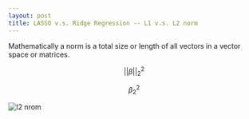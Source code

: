 ```yaml
---
layout: post
title: LASSO v.s. Ridge Regression -- L1 v.s. L2 norm
---
```


Mathematically a norm is a total size or length of all vectors in a vector space  or matrices.

$$
||\beta||^{2}_{2}
$$

```math
\beta^{2}_{2}
```
![l2 nrom](https://latex.codecogs.com/gif.download?%5Cleft%20%5C%7C%20%5Cbeta%20%5Cright%20%5C%7C%5E%7B2%7D_%7B2%7D)
